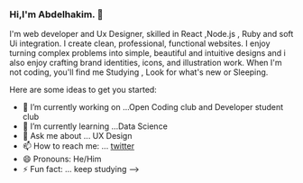### Hi,I'm Abdelhakim. 👋

I'm web developer and Ux Designer, skilled in React ,Node.js , Ruby and soft Ui integration.
I create clean, professional, functional websites. I enjoy turning complex problems into simple, beautiful and intuitive designs and i also enjoy crafting brand identities, icons, and illustration work. When I'm not coding, you'll find me Studying , Look for what's new or Sleeping.

Here are some ideas to get you started:

- 🔭 I’m currently working on ...Open Coding club and Developer student club
- 🌱 I’m currently learning ...Data Science
- 💬 Ask me about ... UX Design 
- 📫 How to reach me: ... [twitter](https://twitter.com/HowkMii)
- 😄 Pronouns: He/Him
- ⚡ Fun fact: ... keep studying
-->
